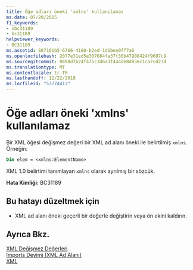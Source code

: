 ```yaml
---
title: Öğe adları öneki 'xmlns' kullanılamaz
ms.date: 07/20/2015
f1_keywords:
- vbc31189
- bc31189
helpviewer_keywords:
- BC31189
ms.assetid: 88716bb5-6766-4180-b2ed-1d1bee0ff7a6
ms.openlocfilehash: 2077e31ed5e307684fa37f30b47908424f9697c9
ms.sourcegitcommit: 0888d7b24f475c346a3f444de8d83ec1ca7cd234
ms.translationtype: MT
ms.contentlocale: tr-TR
ms.lasthandoff: 12/22/2018
ms.locfileid: "53774413"
---
```

# <a name="element-names-cannot-use-the-xmlns-prefix"></a>Öğe adları öneki 'xmlns' kullanılamaz
Bir XML öğesi değişmez değeri bir XML ad alanı öneki ile belirtilmiş `xmlns`. Örneğin:  
  
```vb  
Dim elem = <xmlns:ElementName>  
```  
  
 XML 1.0 belirtimi tanımlayan `xmlns` olarak ayrılmış bir sözcük.  
  
 **Hata Kimliği:** BC31189  
  
## <a name="to-correct-this-error"></a>Bu hatayı düzeltmek için  
  
-   XML ad alanı öneki geçerli bir değerle değiştirin veya ön ekini kaldırın.  
  
## <a name="see-also"></a>Ayrıca Bkz.  
 [XML Değişmez Değerleri](../../visual-basic/language-reference/xml-literals/index.md)  
 [Imports Deyimi (XML Ad Alanı)](../../visual-basic/language-reference/statements/imports-statement-xml-namespace.md)  
 [XML](../../visual-basic/programming-guide/language-features/xml/index.md)
